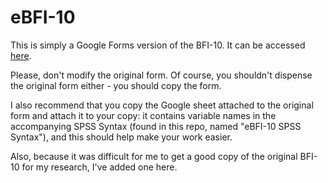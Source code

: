 # eBFI-10

This is simply a Google Forms version of the BFI-10. It can be accessed [here][1].

Please, don't modify the original form. Of course, you shouldn't dispense the original form either - you should copy the form.

I also recommend that you copy the Google sheet attached to the original form and attach it to your copy: it contains variable names in the accompanying SPSS Syntax (found in this repo, named "eBFI-10 SPSS Syntax"), and this should help make your work easier.

Also, because it was difficult for me to get a good copy of the original BFI-10 for my research, I've added one here. 
 


[1]: https://docs.google.com/forms/d/1tbUk2ur6Mtb2bImFvWIvEb40d5wF0aLph1WWi0hozb4/edit?usp=sharing
